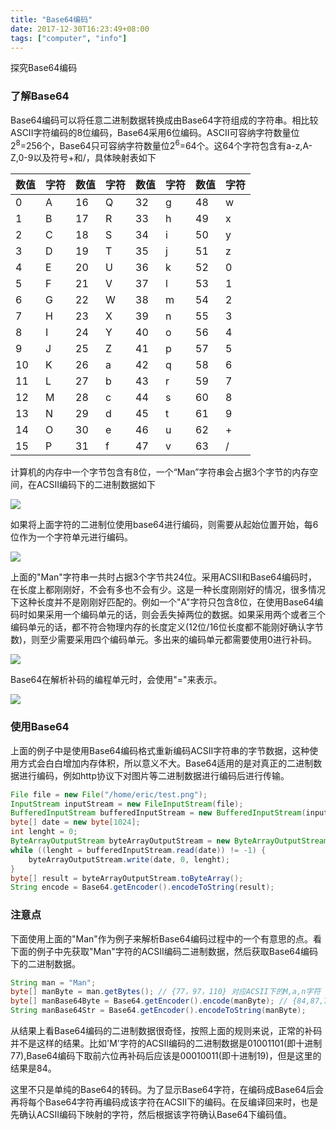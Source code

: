 ```yaml
---
title: "Base64编码"
date: 2017-12-30T16:23:49+08:00
tags: ["computer", "info"]
---
```

探究Base64编码
<!--more-->

### 了解Base64
Base64编码可以将任意二进制数据转换成由Base64字符组成的字符串。相比较ASCII字符编码的8位编码，Base64采用6位编码。ASCII可容纳字符数量位2<sup>8</sup>=256个，Base64只可容纳字符数量位2<sup>6</sup>=64个。这64个字符包含有a-z,A-Z,0-9以及符号+和/，具体映射表如下

|数值|字符|数值|字符|数值|字符|数值|字符|
|---|---|---|---|---|---|---|---|
|0|A|16|Q|32|g|48|w|
|1|B|17|R|33|h|49|x|
|2|C|18|S|34|i|50|y|
|3|D|19|T|35|j|51|z|
|4|E|20|U|36|k|52|0|
|5|F|21|V|37|l|53|1|
|6|G|22|W|38|m|54|2|
|7|H|23|X|39|n|55|3|
|8|I|24|Y|40|o|56|4|
|9|J|25|Z|41|p|57|5|
|10|K|26|a|42|q|58|6|
|11|L|27|b|43|r|59|7|
|12|M|28|c|44|s|60|8|
|13|N|29|d|45|t|61|9|
|14|O|30|e|46|u|62|+|
|15|P|31|f|47|v|63|/|

计算机的内存中一个字节包含有8位，一个“Man”字符串会占据3个字节的内存空间，在ACSII编码下的二进制数据如下

![](/assets/img/computer/base6401.png)

如果将上面字符的二进制位使用base64进行编码，则需要从起始位置开始，每6位作为一个字符单元进行编码。

![](/assets/img/computer/base6402.png)

上面的"Man"字符串一共时占据3个字节共24位。采用ACSII和Base64编码时，在长度上都刚刚好，不会有多也不会有少。这是一种长度刚刚好的情况，很多情况下这种长度并不是刚刚好匹配的。例如一个"A"字符只包含8位，在使用Base64编码时如果采用一个编码单元的话，则会丢失掉两位的数据。如果采用两个或者三个编码单元的话，都不符合物理内存的长度定义(12位/16位长度都不能刚好确认字节数)，则至少需要采用四个编码单元。多出来的编码单元都需要使用0进行补码。

![](/assets/img/computer/base6403.png)

Base64在解析补码的编程单元时，会使用"="来表示。

![](/assets/img/computer/base6404.png)

### 使用Base64
上面的例子中是使用Base64编码格式重新编码ACSII字符串的字节数据，这种使用方式会白白增加内存体积，所以意义不大。Base64适用的是对真正的二进制数据进行编码，例如http协议下对图片等二进制数据进行编码后进行传输。

``` java
File file = new File("/home/eric/test.png");
InputStream inputStream = new FileInputStream(file);
BufferedInputStream bufferedInputStream = new BufferedInputStream(inputStream);
byte[] date = new byte[1024];
int lenght = 0;
ByteArrayOutputStream byteArrayOutputStream = new ByteArrayOutputStream();
while ((lenght = bufferedInputStream.read(date)) != -1) {
    byteArrayOutputStream.write(date, 0, lenght);
}
byte[] result = byteArrayOutputStream.toByteArray();
String encode = Base64.getEncoder().encodeToString(result);
```

### 注意点
下面使用上面的"Man"作为例子来解析Base64编码过程中的一个有意思的点。看下面的例子中先获取"Man"字符的ACSII编码二进制数据，然后获取Base64编码下的二进制数据。

``` java
String man = "Man";
byte[] manByte = man.getBytes(); // {77，97，110} 对应ACSII下的M,a,n字符
byte[] manBase64Byte = Base64.getEncoder().encode(manByte); // {84,87,70,117}
String manBase64Str = Base64.getEncoder().encodeToString(manByte);
```

从结果上看Base64编码的二进制数据很奇怪，按照上面的规则来说，正常的补码并不是这样的结果。比如'M'字符的ACSII编码的二进制数据是01001101(即十进制77),Base64编码下取前六位再补码后应该是00010011(即十进制19)，但是这里的结果是84。

这里不只是单纯的Base64的转码。为了显示Base64字符，在编码成Base64后会再将每个Base64字符再编码成该字符在ACSII下的编码。在反编译回来时，也是先确认ACSII编码下映射的字符，然后根据该字符确认Base64下编码值。